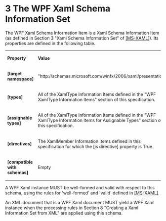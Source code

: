 <html dir="LTR" xmlns:mshelp="http://msdn.microsoft.com/mshelp" xmlns:ddue="http://ddue.schemas.microsoft.com/authoring/2003/5" xmlns:xlink="http://www.w3.org/1999/xlink" xmlns:tool="http://www.microsoft.com/tooltip"><body><input type="hidden" id="userDataCache" class="userDataStyle"><input type="hidden" id="hiddenScrollOffset"><img id="dropDownImage" style="display:none; height:0; width:0;" src="../local/drpdown.gif"><img id="dropDownHoverImage" style="display:none; height:0; width:0;" src="../local/drpdown_orange.gif"><img id="collapseImage" style="display:none; height:0; width:0;" src="../local/collapse.gif"><img id="expandImage" style="display:none; height:0; width:0;" src="../local/exp.gif"><img id="collapseAllImage" style="display:none; height:0; width:0;" src="../local/collall.gif"><img id="expandAllImage" style="display:none; height:0; width:0;" src="../local/expall.gif"><img id="copyImage" style="display:none; height:0; width:0;" src="../local/copycode.gif"><img id="copyHoverImage" style="display:none; height:0; width:0;" src="../local/copycodeHighlight.gif"><div id="header"><h1 class="heading">3 The WPF Xaml Schema Information Set</h1></div><div id="mainSection"><div id="mainBody"><div id="allHistory" class="saveHistory" onsave="saveAll()" onload="loadAll()"></div>




<p xmlns:wsd="http://wsdev.schemas.microsoft.com/authoring/2008/2" xmlns:msxsl="urn:schemas-microsoft-com:xslt" xmlns:script="urn:script" xmlns:build="urn:build">
<div id="sectionSection0" class="section" name="collapseableSection"><content xmlns="http://ddue.schemas.microsoft.com/authoring/2003/5" xmlns:wsd="http://wsdev.schemas.microsoft.com/authoring/2008/2" xmlns:msxsl="urn:schemas-microsoft-com:xslt" xmlns:script="urn:script" xmlns:build="urn:build">
				</content></div><div id="sectionSection1" class="section" name="collapseableSection"><content xmlns="http://ddue.schemas.microsoft.com/authoring/2003/5" xmlns:wsd="http://wsdev.schemas.microsoft.com/authoring/2008/2" xmlns:msxsl="urn:schemas-microsoft-com:xslt" xmlns:script="urn:script" xmlns:build="urn:build">
					<p xmlns="">The WPF Xaml Schema Information Item is a Xaml Schema Information Item (as defined in Section 3 "<mshelp:link keywords="7c7f7190-869c-436b-a697-a895dc909d46" tabindex="0">Xaml Schema Information Set</mshelp:link>" of <a href="http://go.microsoft.com/fwlink/?LinkId=390715 " alt="" target="_blank"><linktext xmlns="http://ddue.schemas.microsoft.com/authoring/2003/5">[MS-XAML]</linktext></a>). Its properties are defined in the following table.</p>
					<p xmlns=""><b></b></p><table class="ProtocolAuthoredTable" xmlns=""><tr>
								<td>
									<p>
										<b>Property</b>
									</p>
								</td>
								<td>
									<p>
										<b>Value</b>
									</p>
								</td>
							</tr><tr>
							<td>
								<p>
									<b>[target namespace]</b>
								</p>
							</td>
							<td>
								<p>"http://schemas.microsoft.com/winfx/2006/xaml/presentation"</p>
							</td>
						</tr><tr>
							<td>
								<p>
									<b>[types]</b>
								</p>
							</td>
							<td>
								<p>All of the XamlType Information Items defined in the "<mshelp:link keywords="89bca6e6-d919-41cd-ae54-5b9e3c8489ed" tabindex="0">WPF XamlType Information Items</mshelp:link>" section of this specification. </p>
							</td>
						</tr><tr>
							<td>
								<p>
									<b>[assignable types]</b>
								</p>
							</td>
							<td>
								<p>All of the XamlType Information Items defined in the "<mshelp:link keywords="9bda78d0-7770-4c77-9a99-59e9c849c71a" tabindex="0">WPF XamlType Information Items for Assignable Types</mshelp:link>" section of this specification.</p>
							</td>
						</tr><tr>
							<td>
								<p>
									<b>[directives]</b>
								</p>
							</td>
							<td>
								<p>The XamlMember Information Items defined in this specification for which the [is directive] property is True.</p>
							</td>
						</tr><tr>
							<td>
								<p>
									<b>[compatible with schemas]</b>
								</p>
							</td>
							<td>
								<p>Empty</p>
							</td>
						</tr></table>
					<p xmlns="">A WPF Xaml instance MUST be well-formed and valid with respect to this schema, using the rules for 'well-formed' and 'valid' defined in <a href="http://go.microsoft.com/fwlink/?LinkId=390715 " alt="" target="_blank"><linktext xmlns="http://ddue.schemas.microsoft.com/authoring/2003/5">[MS-XAML]</linktext></a>.</p>
					<p xmlns="">An XML document that is a WPF Xaml document MUST yield a WPF Xaml instance when the processing rules in Section 8 "<mshelp:link keywords="7f981ea2-e0b7-494a-9932-ff8181f0311e" tabindex="0">Creating a Xaml Information Set from XML</mshelp:link>" are applied using this schema.</p>
				</content></div><!--[if gte IE 5]>
			<tool:tip element="languageFilterToolTip" avoidmouse="false"/>
		<![endif]--></div><a name="feedback"></a><span></span></div></body></html>